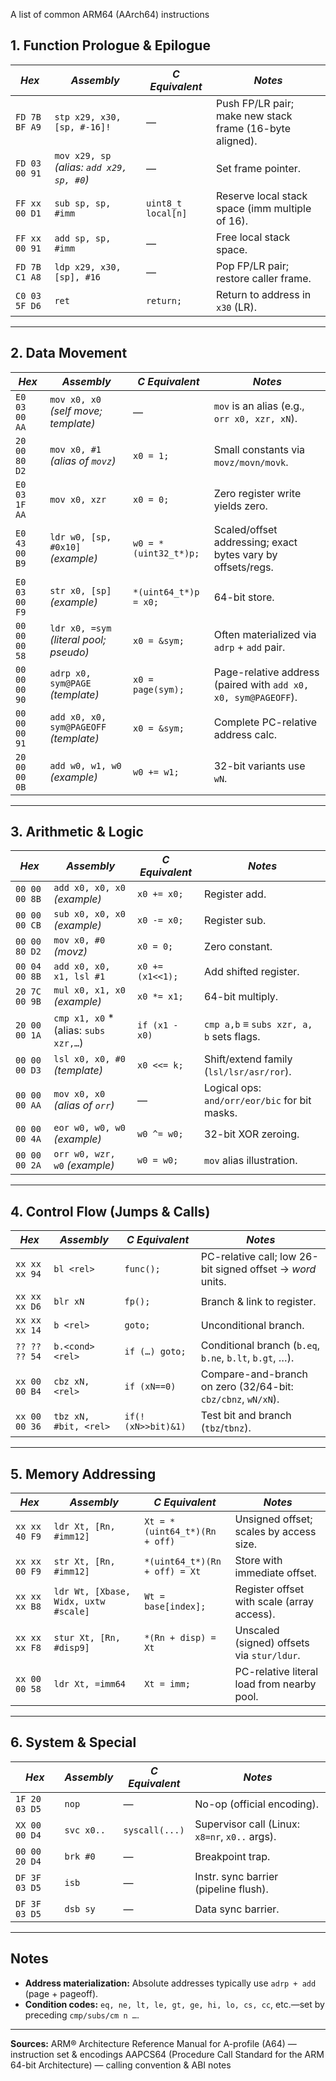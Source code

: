 A list of common ARM64 (AArch64) instructions

## 1. Function Prologue & Epilogue

| *Hex*         | *Assembly*                                 | *C Equivalent*     | *Notes*                                                  |
| ------------- | ------------------------------------------ | ------------------ | -------------------------------------------------------- |
| `FD 7B BF A9` | `stp x29, x30, [sp, #-16]!`                | —                  | Push FP/LR pair; make new stack frame (16-byte aligned). |
| `FD 03 00 91` | `mov x29, sp` *(alias: `add x29, sp, #0`)* | —                  | Set frame pointer.                                       |
| `FF xx 00 D1` | `sub sp, sp, #imm`                         | `uint8_t local[n]` | Reserve local stack space (imm multiple of 16).          |
| `FF xx 00 91` | `add sp, sp, #imm`                         | —                  | Free local stack space.                                  |
| `FD 7B C1 A8` | `ldp x29, x30, [sp], #16`                  | —                  | Pop FP/LR pair; restore caller frame.                    |
| `C0 03 5F D6` | `ret`                                      | `return;`          | Return to address in `x30` (LR).                         |

---
## 2. Data Movement

| *Hex*         | *Assembly*                              | *C Equivalent*        | *Notes*                                                        |
| ------------- | --------------------------------------- | --------------------- | -------------------------------------------------------------- |
| `E0 03 00 AA` | `mov x0, x0` *(self move; template)*    | —                     | `mov` is an alias (e.g., `orr x0, xzr, xN`).                   |
| `20 00 80 D2` | `mov x0, #1` *(alias of `movz`)*        | `x0 = 1;`             | Small constants via `movz/movn/movk`.                          |
| `E0 03 1F AA` | `mov x0, xzr`                           | `x0 = 0;`             | Zero register write yields zero.                               |
| `E0 43 00 B9` | `ldr w0, [sp, #0x10]` *(example)*       | `w0 = *(uint32_t*)p;` | Scaled/offset addressing; exact bytes vary by offsets/regs.    |
| `E0 03 00 F9` | `str x0, [sp]` *(example)*              | `*(uint64_t*)p = x0;` | 64-bit store.                                                  |
| `00 00 00 58` | `ldr x0, =sym` *(literal pool; pseudo)* | `x0 = &sym;`          | Often materialized via `adrp` + `add` pair.                    |
| `00 00 00 90` | `adrp x0, sym@PAGE` *(template)*        | `x0 = page(sym);`     | Page-relative address (paired with `add x0, x0, sym@PAGEOFF`). |
| `00 00 00 91` | `add x0, x0, sym@PAGEOFF` *(template)*  | `x0 = &sym;`          | Complete PC-relative address calc.                             |
| `20 00 00 0B` | `add w0, w1, w0` *(example)*            | `w0 += w1;`           | 32-bit variants use `wN`.                                      |

---
## 3. Arithmetic & Logic

| *Hex*         | *Assembly*                          | *C Equivalent*   | *Notes*                                       |
| ------------- | ----------------------------------- | ---------------- | --------------------------------------------- |
| `00 00 00 8B` | `add x0, x0, x0` *(example)*        | `x0 += x0;`      | Register add.                                 |
| `00 00 00 CB` | `sub x0, x0, x0` *(example)*        | `x0 -= x0;`      | Register sub.                                 |
| `00 00 80 D2` | `mov x0, #0` *(movz)*               | `x0 = 0;`        | Zero constant.                                |
| `00 04 00 8B` | `add x0, x0, x1, lsl #1`            | `x0 += (x1<<1);` | Add shifted register.                         |
| `20 7C 00 9B` | `mul x0, x1, x0` *(example)*        | `x0 *= x1;`      | 64-bit multiply.                              |
| `20 00 00 1A` | `cmp x1, x0` *(alias: `subs xzr,…`) | `if (x1 - x0)`   | `cmp a,b` ≡ `subs xzr, a, b` sets flags.      |
| `00 00 00 D3` | `lsl x0, x0, #0` *(template)*       | `x0 <<= k;`      | Shift/extend family (`lsl/lsr/asr/ror`).      |
| `00 00 00 AA` | `mov x0, x0` *(alias of `orr`)*     | —                | Logical ops: `and/orr/eor/bic` for bit masks. |
| `00 00 00 4A` | `eor w0, w0, w0` *(example)*        | `w0 ^= w0;`      | 32-bit XOR zeroing.                           |
| `00 00 00 2A` | `orr w0, wzr, w0` *(example)*       | `w0 = w0;`       | `mov` alias illustration.                     |

---
## 4. Control Flow (Jumps & Calls)

| *Hex*         | *Assembly*            | *C Equivalent*     | *Notes*                                                      |
| ------------- | --------------------- | ------------------ | ------------------------------------------------------------ |
| `xx xx xx 94` | `bl <rel>`            | `func();`          | PC-relative call; low 26-bit signed offset → *word* units.   |
| `xx xx xx D6` | `blr xN`              | `fp();`            | Branch & link to register.                                   |
| `xx xx xx 14` | `b <rel>`             | `goto;`            | Unconditional branch.                                        |
| `?? ?? ?? 54` | `b.<cond> <rel>`      | `if (…) goto;`     | Conditional branch (`b.eq`, `b.ne`, `b.lt`, `b.gt`, …).      |
| `xx 00 00 B4` | `cbz xN, <rel>`       | `if (xN==0)`       | Compare-and-branch on zero (32/64-bit: `cbz/cbnz`, `wN/xN`). |
| `xx 00 00 36` | `tbz xN, #bit, <rel>` | `if(!(xN>>bit)&1)` | Test bit and branch (`tbz`/`tbnz`).                          |

---
## 5. Memory Addressing

| *Hex*         | *Assembly*                               | *C Equivalent*                      | *Notes*                                    |
|---------------|------------------------------------------|-------------------------------------|--------------------------------------------|
| `xx xx 40 F9` | `ldr Xt, [Rn, #imm12]`                   | `Xt = *(uint64_t*)(Rn + off)`       | Unsigned offset; scales by access size.    |
| `xx xx 00 F9` | `str Xt, [Rn, #imm12]`                   | `*(uint64_t*)(Rn + off) = Xt`       | Store with immediate offset.               |
| `xx xx xx B8` | `ldr Wt, [Xbase, Widx, uxtw #scale]`     | `Wt = base[index];`                 | Register offset with scale (array access). |
| `xx xx xx F8` | `stur Xt, [Rn, #disp9]`                  | `*(Rn + disp) = Xt`                 | Unscaled (signed) offsets via `stur/ldur`. |
| `xx 00 00 58` | `ldr Xt, =imm64`                         | `Xt = imm;`                         | PC-relative literal load from nearby pool. |

---
## 6. System & Special

| *Hex*         | *Assembly* | *C Equivalent* | *Notes*                                        |
| ------------- | ---------- | -------------- | ---------------------------------------------- |
| `1F 20 03 D5` | `nop`      | —              | No-op (official encoding).                     |
| `XX 00 00 D4` | `svc x0..` | `syscall(...)` | Supervisor call (Linux: `x8=nr`, `x0..` args). |
| `00 00 20 D4` | `brk #0`   | —              | Breakpoint trap.                               |
| `DF 3F 03 D5` | `isb`      | —              | Instr. sync barrier (pipeline flush).          |
| `DF 3F 03 D5` | `dsb sy`   | —              | Data sync barrier.                             |

---

## Notes

* **Address materialization:** Absolute addresses typically use `adrp + add` (page + pageoff).
* **Condition codes:** `eq, ne, lt, le, gt, ge, hi, lo, cs, cc`, etc.—set by preceding `cmp/subs/cm n …`.

---

**Sources:**
ARM® Architecture Reference Manual for A-profile (A64) — instruction set & encodings
AAPCS64 (Procedure Call Standard for the ARM 64-bit Architecture) — calling convention & ABI notes
